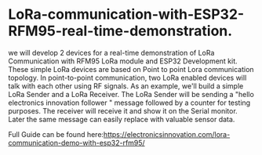 # LoRa-communication-with-ESP32-RFM95-real-time-demonstration.
we will develop 2 devices for a real-time demonstration of LoRa Communication with RFM95 LoRa module and ESP32 Development kit. These simple LoRa devices are based on Point to point Lora communication topology. In point-to-point communication, two LoRa enabled devices will talk with each other using RF signals.   As an example, we'll build a simple LoRa Sender and a LoRa Receiver.  The LoRa Sender will be sending a "hello electronics innovation follower " message followed by a counter for testing purposes. The receiver will receive it and show it on the Serial monitor. Later the same message can easily replace with valuable sensor data.

Full Guide can be found here:https://electronicsinnovation.com/lora-communication-demo-with-esp32-rfm95/

